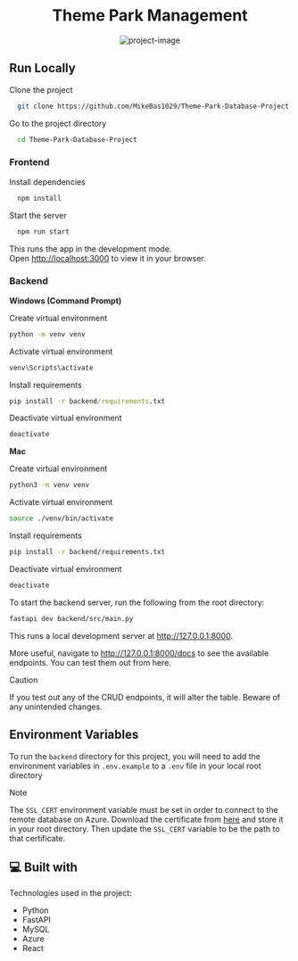 <h1 align="center" id="title">Theme Park Management</h1>

<p align="center"><img src="https://socialify.git.ci/MikeBas1029/Theme-Park-Database-Project/image?description=1&amp;descriptionEditable=A%20full-stack%20app%20to%20manage%20the%20operations%20of%20a%20theme%20park.&amp;font=Source%20Code%20Pro&amp;language=1&amp;name=1&amp;pattern=Charlie%20Brown&amp;theme=Dark" alt="project-image"></p>

## Run Locally

Clone the project

```bash
  git clone https://github.com/MikeBas1029/Theme-Park-Database-Project.git
```

Go to the project directory

```bash
  cd Theme-Park-Database-Project
```

### Frontend

Install dependencies

```bash
  npm install
```

Start the server

```bash
  npm run start
```

This runs the app in the development mode.\
Open [http://localhost:3000](http://localhost:3000) to view it in your browser.

### Backend

**Windows (Command Prompt)**

Create virtual environment

```cmd
python -m venv venv
```

Activate virtual environment

```cmd
venv\Scripts\activate
```

Install requirements

```cmd
pip install -r backend/requirements.txt
```

Deactivate virtual environment

```cmd
deactivate
```

**Mac**

Create virtual environment

```bash
python3 -m venv venv
```

Activate virtual environment

```bash
source ./venv/bin/activate
```

Install requirements

```bash
pip install -r backend/requirements.txt
```

Deactivate virtual environment

```bash
deactivate
```

To start the backend server, run the following from the root directory:

```bash
fastapi dev backend/src/main.py
```

This runs a local development server at http://127.0.0.1:8000.

More useful, navigate to http://127.0.0.1:8000/docs to see the available endpoints. You can test them out from here.

> [!CAUTION]
> If you test out any of the CRUD endpoints, it will alter the table. Beware of any unintended changes.

## Environment Variables

To run the `backend` directory for this project, you will need to add the environment variables in `.env.example` to a `.env` file in your local root directory

> [!NOTE]
> The `SSL_CERT` environment variable must be set in order to connect to the remote database on Azure.
> Download the certificate from [here](https://learn.microsoft.com/en-us/azure/mysql/flexible-server/how-to-connect-tls-ssl#download-the-public-ssl-certificate) and store it in your root directory. Then update the `SSL_CERT` variable to be the path to that certificate.

<h2>💻 Built with</h2>

Technologies used in the project:

-   Python
-   FastAPI
-   MySQL
-   Azure
-   React
